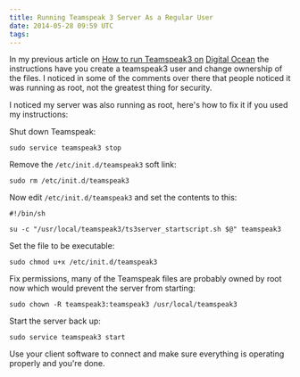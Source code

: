 ```yaml
---
title: Running Teamspeak 3 Server As a Regular User
date: 2014-05-28 09:59 UTC
tags:
---
```


In my previous article on [How to run Teamspeak3 on](http://lolindrath.com/2013/07/03/running-a-teamspeak-3-server-on-digital-ocean/) [Digital Ocean](https://www.digitalocean.com/?refcode=d7c77f58d8de) the instructions have you create a teamspeak3 user and change ownership of the files. I noticed in some of the comments over there that people noticed it was running as root, not the greatest thing for security.

I noticed my server was also running as root, here's how to fix it if you used my instructions:

Shut down Teamspeak:

~~~
sudo service teamspeak3 stop
~~~

Remove the `/etc/init.d/teamspeak3` soft link:

~~~
sudo rm /etc/init.d/teamspeak3
~~~

Now edit `/etc/init.d/teamspeak3` and set the contents to this:

~~~
#!/bin/sh

su -c "/usr/local/teamspeak3/ts3server_startscript.sh $@" teamspeak3
~~~

Set the file to be executable:

~~~
sudo chmod u+x /etc/init.d/teamspeak3
~~~

Fix permissions, many of the Teamspeak files are probably owned by root now which would prevent the server from starting:

~~~
sudo chown -R teamspeak3:teamspeak3 /usr/local/teamspeak3
~~~

Start the server back up:

~~~
sudo service teamspeak3 start
~~~

Use your client software to connect and make sure everything is operating properly and you're done.

